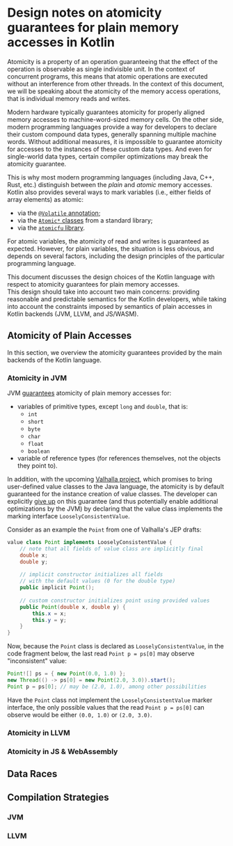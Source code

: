 # Design notes on atomicity guarantees for plain memory accesses in Kotlin

Atomicity is a property of an operation guaranteeing that 
the effect of the operation is observable as single indivisible unit.
In the context of concurrent programs, this means that
atomic operations are executed without an interference from other threads.
In the context of this document, we will be speaking about the 
atomicity of the memory access operations, 
that is individual memory reads and writes.

Modern hardware typically guarantees atomicity for 
properly aligned memory accesses to machine-word-sized memory cells.
On the other side, modern programming languages provide a way for developers 
to declare their custom compound data types, generally spanning multiple machine words.
Without additional measures, it is impossible to guarantee atomicity
for accesses to the instances of these custom data types.
And even for single-world data types, certain compiler optimizations 
may break the atomicity guarantee. 

This is why most modern programming languages (including Java, C++, Rust, etc.) 
distinguish between the _plain_ and _atomic_ memory accesses.
Kotlin also provides several ways to mark variables (i.e., either fields of array elements) as atomic: 
- via the [`@Volatile` annotation](https://kotlinlang.org/api/latest/jvm/stdlib/kotlin.concurrent/-volatile/);
- via the [`Atomic*` classes](https://kotlinlang.org/api/latest/jvm/stdlib/kotlin.concurrent/) from a standard library;  
- via the [`atomicfu` library](https://github.com/Kotlin/kotlinx-atomicfu).

For atomic variables, the atomicity of read and writes is guaranteed as expected.
However, for plain variables, the situation is less obvious,
and depends on several factors, including the design principles 
of the particular programming language.

This document discusses the design choices of the Kotlin language
with respect to atomicity guarantees for plain memory accesses.  
This design should take into account two main concerns:
providing reasonable and predictable semantics for the Kotlin developers,
while taking into account the constraints imposed by semantics of 
plain accesses in Kotlin backends (JVM, LLVM, and JS/WASM). 

## Atomicity of Plain Accesses

In this section, we overview the atomicity guarantees 
provided by the main backends of the Kotlin language.

### Atomicity in JVM

JVM [guarantees](https://docs.oracle.com/javase/specs/jls/se8/html/jls-17.html#jls-17.7) atomicity 
of plain memory accesses for:
* variables of primitive types, except `long` and `double`, that is:
  * `int`
  * `short`
  * `byte`
  * `char`
  * `float`
  * `boolean`
* variable of reference types (for references themselves, not the objects they point to).

In addition, with the upcoming [Valhalla project](https://openjdk.org/projects/valhalla/), 
which promises to bring user-defined value classes to the Java language,
the atomicity is by default guaranteed for the instance creation of value classes.
The developer can explicitly [give up](https://openjdk.org/jeps/8316779#Non-atomic-updates)
on this guarantee (and thus potentially enable additional optimizations by the JVM) 
by declaring that the value class implements the marking interface `LooselyConsistentValue`.

Consider as an example the `Point` from one of Valhalla's JEP drafts:

```java
value class Point implements LooselyConsistentValue {
    // note that all fields of value class are implicitly final
    double x;
    double y;
    
    // implicit constructor initializes all fields 
    // with the default values (0 for the double type) 
    public implicit Point();
    
    // custom constructor initializes point using provided values 
    public Point(double x, double y) {
        this.x = x;
        this.y = y;
    }
}
```

Now, because the `Point` class is declared as `LooselyConsistentValue`,
in the code fragment below, the last read `Point p = ps[0]` may observe
"inconsistent" value:

```java
Point![] ps = { new Point(0.0, 1.0) }; 
new Thread(() -> ps[0] = new Point(2.0, 3.0)).start(); 
Point p = ps[0]; // may be (2.0, 1.0), among other possibilities
```

Have the `Point` class not implement the `LooselyConsistentValue` marker interface,
the only possible values that the read `Point p = ps[0]` 
can observe would be either `(0.0, 1.0)` or `(2.0, 3.0)`.

### Atomicity in LLVM

### Atomicity in JS & WebAssembly

## Data Races

## Compilation Strategies

### JVM

### LLVM